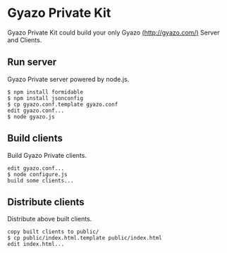 # Gyazo Private Kit
Gyazo Private Kit could build your only Gyazo [(http://gyazo.com/)](http://gyazo.com/)
Server and Clients.

## Run server
Gyazo Private server powered by node.js.

    $ npm install formidable
    $ npm install jsonconfig
    $ cp gyazo.conf.template gyazo.conf
    edit gyazo.conf...
    $ node gyazo.js

## Build clients
Build Gyazo Private clients.

    edit gyazo.conf...
    $ node configure.js
    build some clients...

## Distribute clients
Distribute above built clients.

    copy built clients to public/
    $ cp public/index.html.template public/index.html
    edit index.html...
